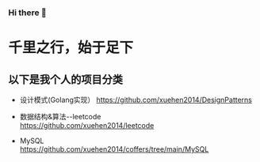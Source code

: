 ### Hi there 👋

<!--
**xuehen2014/xuehen2014** is a ✨ _special_ ✨ repository because its `README.md` (this file) appears on your GitHub profile.

Here are some ideas to get you started:

- 🔭 I’m currently working on ...
- 🌱 I’m currently learning ...
- 👯 I’m looking to collaborate on ...
- 🤔 I’m looking for help with ...
- 💬 Ask me about ...
- 📫 How to reach me: ...
- 😄 Pronouns: ...
- ⚡ Fun fact: ...
-->
# 千里之行，始于足下

以下是我个人的项目分类
----------- 
- 设计模式(Golang实现）
https://github.com/xuehen2014/DesignPatterns
  
- 数据结构&算法--leetcode  
https://github.com/xuehen2014/leetcode
  
- MySQL  
https://github.com/xuehen2014/coffers/tree/main/MySQL

